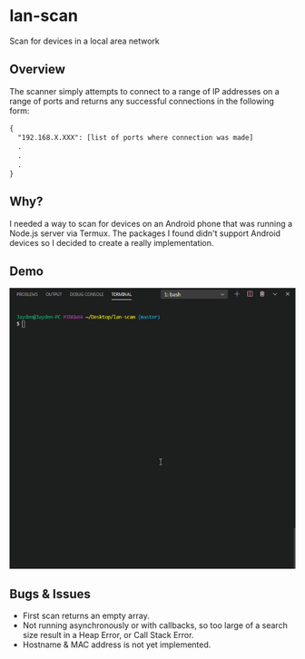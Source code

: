 # lan-scan
Scan for devices in a local area network

## Overview
The scanner simply attempts to connect to a range of IP addresses on a range of ports and returns any successful connections in the following form:
```
{
  "192.168.X.XXX": [list of ports where connection was made]
  .
  .
  .
}
```

## Why?
I needed a way to scan for devices on an Android phone that was running a Node.js server via Termux. The packages I found didn't support Android devices so I decided to create a really implementation. 

## Demo
![](lan-scan-demo.gif)

## Bugs & Issues 
- First scan returns an empty array.
- Not running asynchronously or with callbacks, so too large of a search size result in a Heap Error, or Call Stack Error.
- Hostname & MAC address is not yet implemented.


